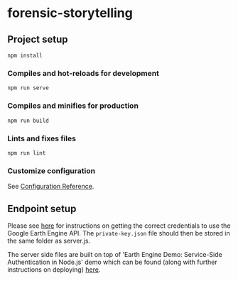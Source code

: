 # forensic-storytelling

## Project setup
```
npm install
```

### Compiles and hot-reloads for development
```
npm run serve
```

### Compiles and minifies for production
```
npm run build
```

### Lints and fixes files
```
npm run lint
```

### Customize configuration
See [Configuration Reference](https://cli.vuejs.org/config/).

## Endpoint setup

Please see [here](https://developers.google.com/earth-engine/guides/service_account) for instructions on getting the correct credentials to use the Google Earth Engine API. The `private-key.json` file should then be stored in the same folder as server.js.

The server side files are built on top of 'Earth Engine Demo: Service-Side Authentication in Node.js' demo which can be found (along with further instructions on deploying) [here](https://github.com/google/earthengine-api/tree/master/demos/server-auth-nodejs). 